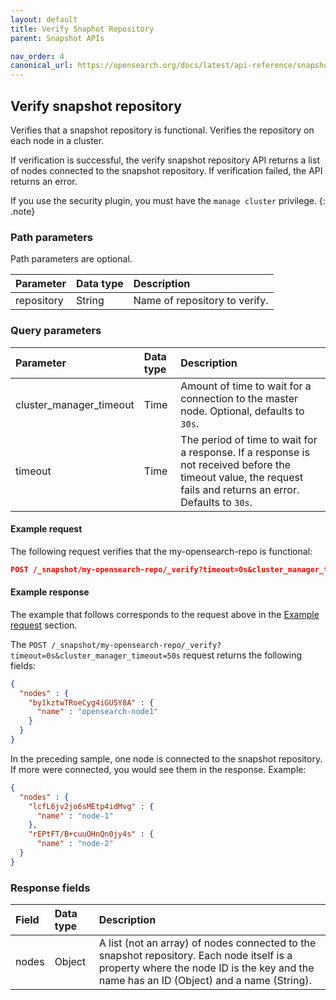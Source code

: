 ```yaml
---
layout: default
title: Verify Snaphot Repository
parent: Snapshot APIs

nav_order: 4
canonical_url: https://opensearch.org/docs/latest/api-reference/snapshots/verify-snapshot-repository/
---
```


## Verify snapshot repository

Verifies that a snapshot repository is functional. Verifies the repository on each node in a cluster.

If verification is successful, the verify snapshot repository API returns a list of nodes connected to the snapshot repository. If verification failed, the API returns an error.

If you use the security plugin, you must have the `manage cluster` privilege.
{: .note}

### Path parameters

Path parameters are optional. 

| Parameter | Data type | Description | 
:--- | :--- | :---
| repository | String | Name of repository to verify. |

### Query parameters

| Parameter | Data type | Description | 
:--- | :--- | :---
| cluster_manager_timeout | Time | Amount of time to wait for a connection to the master node. Optional, defaults to `30s`. |
| timeout | Time | The period of time to wait for a response. If a response is not received before the timeout value, the request fails and returns an error. Defaults to `30s`. |

#### Example request

The following request verifies that the my-opensearch-repo is functional:

````json
POST /_snapshot/my-opensearch-repo/_verify?timeout=0s&cluster_manager_timeout=50s
````

#### Example response

The example that follows corresponds to the request above in the [Example request](#example-request) section.

The `POST /_snapshot/my-opensearch-repo/_verify?timeout=0s&cluster_manager_timeout=50s` request returns the following fields:

````json
{
  "nodes" : {
    "by1kztwTRoeCyg4iGU5Y8A" : {
      "name" : "opensearch-node1"
    }
  }
}
````

In the preceding sample, one node is connected to the snapshot repository. If more were connected, you would see them in the response. Example:

````json
{
  "nodes" : {
    "lcfL6jv2jo6sMEtp4idMvg" : {
      "name" : "node-1"
    },
    "rEPtFT/B+cuuOHnQn0jy4s" : {
      "name" : "node-2"
  }
}
````

### Response fields

| Field | Data type | Description | 
:--- | :--- | :---
| nodes | Object | A list (not an array) of nodes connected to the snapshot repository. Each node itself is a property where the node ID is the key and the name has an ID (Object) and a name (String). |